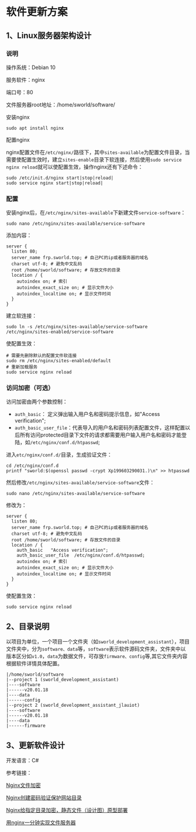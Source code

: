 ﻿# 软件更新方案

## 1、Linux服务器架构设计

### 说明

操作系统：Debian 10

服务软件：nginx

端口号：80

文件服务器root地址：/home/sworld/software/

安装nginx

```shell
sudo apt install nginx
```

配置nginx

nginx配置文件在`/etc/nginx/`路径下，其中`sites-available`为配置文件目录，当需要使配置生效时，建立`sites-enable`目录下软连接，然后使用`sudo service nginx reload`就可以使配置生效，操作nginx还有下述命令：

```shell
sudo /etc/init.d/nginx start|stop|reload|
sudo service nginx start|stop|reload|
```

### 配置

安装nginx后，在`/etc/nginx/sites-available`下新建文件`service-software`：

```shell
sudo nano /etc/nginx/sites-available/service-software
```

添加内容：

```shell
server {
  listen 80; 
  server_name frp.sworld.top; # 自己PC的ip或者服务器的域名 
  charset utf-8; # 避免中文乱码 
  root /home/sworld/software; # 存放文件的目录 
  location / { 
    autoindex on; # 索引 
    autoindex_exact_size on; # 显示文件大小 
    autoindex_localtime on; # 显示文件时间 
  }
}
```

建立软连接：

```shell
sudo ln -s /etc/nginx/sites-available/service-software /etc/nginx/sites-enabled/service-software
```

使配置生效：

```shell
# 需要先删除默认的配置文件软连接
sudo rm /etc/nginx/sites-enabled/default
# 重新加载服务
sudo service nginx reload
```

### 访问加密（可选）

访问加密由两个参数控制：

- `auth_basic`： 定义弹出输入用户名和密码提示信息，如"Access verification";
- `auth_basic_user_file`：代表导入的用户名和密码列表配置文件，这样配置以后所有访问protected目录下文件的请求都需要用户输入用户名和密码才能登陆，如`/etc/nginx/conf.d/htpasswd`;

进入`etc/nginx/conf.d/`目录，生成验证文件：

```shell
cd /etc/nginx/conf.d
printf "sworld:$(openssl passwd -crypt Xp199603290031.)\n" >> htpasswd
```

然后修改`/etc/nginx/sites-available/service-software`文件：

```shell
sudo nano /etc/nginx/sites-available/service-software
```

修改为：

```shell
server {
  listen 80;
  server_name frp.sworld.top; # 自己PC的ip或者服务器的域名
  charset utf-8; # 避免中文乱码
  root /home/sworld/software; # 存放文件的目录
  location / {
    auth_basic   "Access verification";
    auth_basic_user_file  /etc/nginx/conf.d/htpasswd;
    autoindex on; # 索引
    autoindex_exact_size on; # 显示文件大小
    autoindex_localtime on; # 显示文件时间
  }
}
```

使配置生效：

```shell
sudo service nginx reload
```

## 2、目录说明

以项目为单位，一个项目一个文件夹（如`sworld_development_assistant`），项目文件夹中，分为`software、data`等，`software`表示软件源码文件夹，文件夹中以版本区分如`v1.0`，`data`为数据文件，可存放`firmware、config`等,其它文件夹内容根据软件详情具体配置。

```
|/home/sworld/software
|--project 1 (sworld_development_assistant)
|----software
|------v20.01.18
|----data
|------config
|--project 2 (sworld_development_assistant_jlauiot)
|----software
|------v20.01.18
|----data
|------firmware
```



## 3、更新软件设计

开发语言：C#





参考链接：

[Nginx文件加密](http://vincenthou.github.io/2014/05/21/Nginx%E6%96%87%E4%BB%B6%E5%8A%A0%E5%AF%86/)

[Nginx创建密码验证保护网站目录](https://www.jianshu.com/p/c307aa43f3e6)

[Nginx给指定目录加密，静态文件（设计图）原型部署](https://blog.csdn.net/gu_study/article/details/104791450)

[用nginx一分钟实现文件服务器](https://www.jianshu.com/p/d9f886a9666a)

